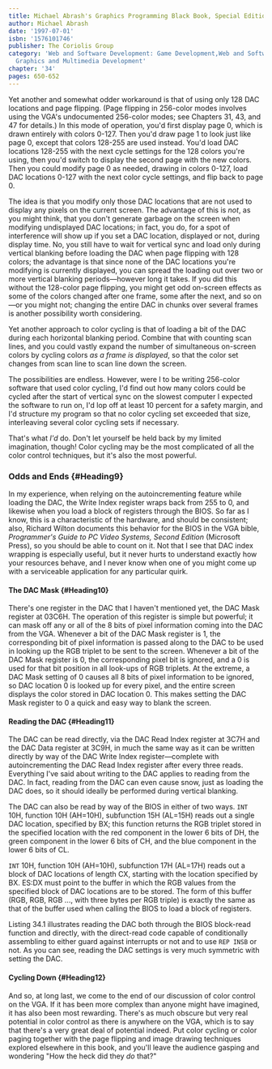 ```yaml
---
title: Michael Abrash's Graphics Programming Black Book, Special Edition
author: Michael Abrash
date: '1997-07-01'
isbn: '1576101746'
publisher: The Coriolis Group
category: 'Web and Software Development: Game Development,Web and Software Development:
  Graphics and Multimedia Development'
chapter: '34'
pages: 650-652
---
```


Yet another and somewhat odder workaround is that of using only 128 DAC
locations and page flipping. (Page flipping in 256-color modes involves
using the VGA's undocumented 256-color modes; see Chapters 31, 43, and
47 for details.) In this mode of operation, you'd first display page 0,
which is drawn entirely with colors 0-127. Then you'd draw page 1 to
look just like page 0, except that colors 128-255 are used instead.
You'd load DAC locations 128-255 with the next cycle settings for the
128 colors you're using, then you'd switch to display the second page
with the new colors. Then you could modify page 0 as needed, drawing in
colors 0-127, load DAC locations 0-127 with the next color cycle
settings, and flip back to page 0.

The idea is that you modify only those DAC locations that are not used
to display any pixels on the current screen. The advantage of this is
*not*, as you might think, that you don't generate garbage on the screen
when modifying undisplayed DAC locations; in fact, you do, for a spot of
interference will show up if you set a DAC location, displayed or not,
during display time. No, you still have to wait for vertical sync and
load only during vertical blanking before loading the DAC when page
flipping with 128 colors; the advantage is that since none of the DAC
locations you're modifying is currently displayed, you can spread the
loading out over two or more vertical blanking periods—however long it
takes. If you did this without the 128-color page flipping, you might
get odd on-screen effects as some of the colors changed after one frame,
some after the next, and so on—or you might not; changing the entire DAC
in chunks over several frames is another possibility worth considering.

Yet another approach to color cycling is that of loading a bit of the
DAC during each horizontal blanking period. Combine that with counting
scan lines, and you could vastly expand the number of simultaneous
on-screen colors by cycling colors *as a frame is displayed*, so that
the color set changes from scan line to scan line down the screen.

The possibilities are endless. However, were I to be writing 256-color
software that used color cycling, I'd find out how many colors could be
cycled after the start of vertical sync on the slowest computer I
expected the software to run on, I'd lop off at least 10 percent for a
safety margin, and I'd structure my program so that no color cycling set
exceeded that size, interleaving several color cycling sets if
necessary.

That's what *I'd* do. Don't let yourself be held back by my limited
imagination, though! Color cycling may be the most complicated of all
the color control techniques, but it's also the most powerful.

### Odds and Ends {#Heading9}

In my experience, when relying on the autoincrementing feature while
loading the DAC, the Write Index register wraps back from 255 to 0, and
likewise when you load a block of registers through the BIOS. So far as
I know, this is a characteristic of the hardware, and should be
consistent; also, Richard Wilton documents this behavior for the BIOS in
the VGA bible, *Programmer's Guide to PC Video Systems, Second Edition*
(Microsoft Press), so you should be able to count on it. Not that I see
that DAC index wrapping is especially useful, but it never hurts to
understand exactly how your resources behave, and I never know when one
of you might come up with a serviceable application for any particular
quirk.

#### The DAC Mask {#Heading10}

There's one register in the DAC that I haven't mentioned yet, the DAC
Mask register at 03C6H. The operation of this register is simple but
powerful; it can mask off any or all of the 8 bits of pixel information
coming into the DAC from the VGA. Whenever a bit of the DAC Mask
register is 1, the corresponding bit of pixel information is passed
along to the DAC to be used in looking up the RGB triplet to be sent to
the screen. Whenever a bit of the DAC Mask register is 0, the
corresponding pixel bit is ignored, and a 0 is used for that bit
position in all look-ups of RGB triplets. At the extreme, a DAC Mask
setting of 0 causes all 8 bits of pixel information to be ignored, so
DAC location 0 is looked up for every pixel, and the entire screen
displays the color stored in DAC location 0. This makes setting the DAC
Mask register to 0 a quick and easy way to blank the screen.

#### Reading the DAC {#Heading11}

The DAC can be read directly, via the DAC Read Index register at 3C7H
and the DAC Data register at 3C9H, in much the same way as it can be
written directly by way of the DAC Write Index register—complete with
autoincrementing the DAC Read Index register after every three reads.
Everything I've said about writing to the DAC applies to reading from
the DAC. In fact, reading from the DAC can even cause snow, just as
loading the DAC does, so it should ideally be performed during vertical
blanking.

The DAC can also be read by way of the BIOS in either of two ways.
`INT` 10H, function 10H (AH=10H), subfunction 15H (AL=15H) reads out a
single DAC location, specified by BX; this function returns the RGB
triplet stored in the specified location with the red component in the
lower 6 bits of DH, the green component in the lower 6 bits of CH, and
the blue component in the lower 6 bits of CL.

`INT` 10H, function 10H (AH=10H), subfunction 17H (AL=17H) reads out a
block of DAC locations of length CX, starting with the location
specified by BX. ES:DX must point to the buffer in which the RGB values
from the specified block of DAC locations are to be stored. The form of
this buffer (RGB, RGB, RGB ..., with three bytes per RGB triple) is
exactly the same as that of the buffer used when calling the BIOS to
load a block of registers.

Listing 34.1 illustrates reading the DAC both through the BIOS
block-read function and directly, with the direct-read code capable of
conditionally assembling to either guard against interrupts or not and
to use `REP INSB` or not. As you can see, reading the DAC settings is
very much symmetric with setting the DAC.

#### Cycling Down {#Heading12}

And so, at long last, we come to the end of our discussion of color
control on the VGA. If it has been more complex than anyone might have
imagined, it has also been most rewarding. There's as much obscure but
very real potential in color control as there is anywhere on the VGA,
which is to say that there's a very great deal of potential indeed. Put
color cycling or color paging together with the page flipping and image
drawing techniques explored elsewhere in this book, and you'll leave the
audience gasping and wondering "How the heck did they *do* that?"
